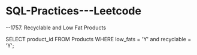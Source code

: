 # SQL-Practices---Leetcode

--1757. Recyclable and Low Fat Products

SELECT product_id
FROM Products
WHERE low_fats = 'Y' and recyclable = 'Y';

